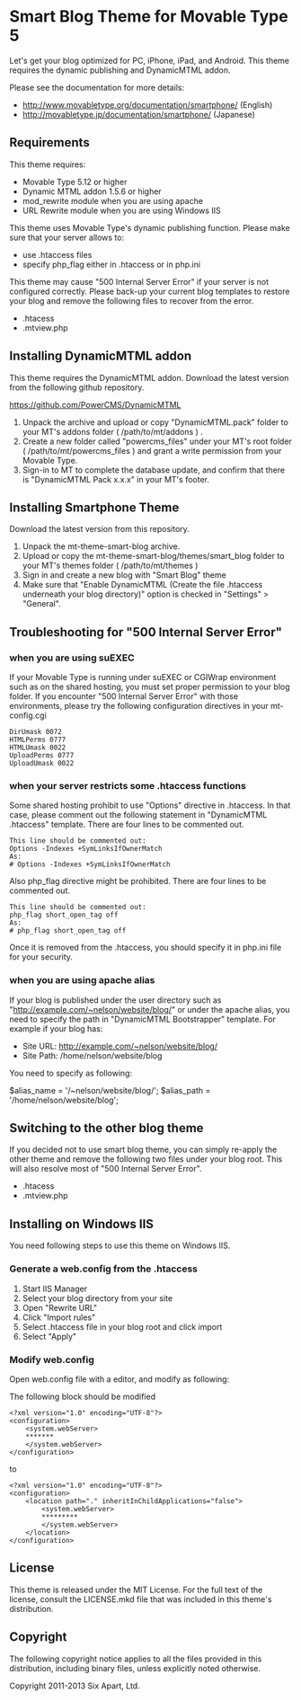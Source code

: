 # Smart Blog Theme for Movable Type 5

Let's get your blog optimized for PC, iPhone, iPad, and Android. 
This theme requires the dynamic publishing and DynamicMTML addon.

Please see the documentation for more details:

* http://www.movabletype.org/documentation/smartphone/ (English)
* http://movabletype.jp/documentation/smartphone/ (Japanese)


## Requirements

This theme requires:

* Movable Type 5.12 or higher
* Dynamic MTML addon 1.5.6 or higher
* mod_rewrite module when you are using apache
* URL Rewrite module when you are using Windows IIS

This theme uses Movable Type's dynamic publishing function.
Please make sure that your server allows to:

* use .htaccess files
* specify php_flag either in .htaccess or in php.ini

This theme may cause "500 Internal Server Error" if your server
is not configured correctly. Please back-up your current blog
templates to restore your blog and remove the following files to
recover from the error.

* .htacess
* .mtview.php


## Installing DynamicMTML addon

This theme requires the DynamicMTML addon.
Download the latest version from the following github repository.

https://github.com/PowerCMS/DynamicMTML

1. Unpack the archive and upload or copy "DynamicMTML.pack" folder to your MT's addons folder ( /path/to/mt/addons ) .
2. Create a new folder called "powercms_files" under your MT's root folder ( /path/to/mt/powercms_files ) and grant a write permission from your Movable Type.
3. Sign-in to MT to complete the database update, and confirm that there is "DynamicMTML Pack x.x.x" in your MT's footer.


## Installing Smartphone Theme

Download the latest version from this repository.

1. Unpack the mt-theme-smart-blog archive.
2. Upload or copy the mt-theme-smart-blog/themes/smart_blog folder
   to your MT's themes folder ( /path/to/mt/themes )
3. Sign in and create a new blog with "Smart Blog" theme
4. Make sure that "Enable DynamicMTML (Create the file .htaccess
   underneath your blog directory)" option is checked
   in "Settings" > "General".


## Troubleshooting for "500 Internal Server Error"

### when you are using suEXEC

If your Movable Type is running under suEXEC or CGIWrap environment
such as on the shared hosting, you must set proper permission to
your blog folder. If you encounter "500 Internal Server Error" with
those environments, please try the following configuration directives
in your mt-config.cgi

    DirUmask 0072
    HTMLPerms 0777
    HTMLUmask 0022
    UploadPerms 0777
    UploadUmask 0022
  

### when your server restricts some .htaccess functions

Some shared hosting prohibit to use "Options" directive in .htaccess.
In that case, please comment out the following statement in
"DynamicMTML .htaccess" template.
There are four lines to be commented out.

    This line should be commented out:
    Options -Indexes +SymLinksIfOwnerMatch
    As:
    # Options -Indexes +SymLinksIfOwnerMatch

Also php_flag directive might be prohibited.
There are four lines to be commented out.

    This line should be commented out:
    php_flag short_open_tag off
    As:
    # php_flag short_open_tag off

Once it is removed from the .htaccess, you should specify it
in php.ini file for your security.


### when you are using apache alias

If your blog is published under the user directory such as
"http://example.com/~nelson/website/blog/" or under the apache alias,
you need to specify the path in "DynamicMTML Bootstrapper" template.
For example if your blog has:

* Site URL: http://example.com/~nelson/website/blog/
* Site Path: /home/nelson/website/blog

You need to specify as following:

$alias_name = '/~nelson/website/blog/';
$alias_path = '/home/nelson/website/blog';    


## Switching to the other blog theme

If you decided not to use smart blog theme, you can simply re-apply
the other theme and remove the following two files under your blog root.
This will also resolve most of "500 Internal Server Error".

* .htacess
* .mtview.php


## Installing on Windows IIS

You need following steps to use this theme on Windows IIS.

### Generate a web.config from the .htaccess

1. Start IIS Manager
2. Select your blog directory from your site
3. Open "Rewrite URL"
4. Click "Import rules"
5. Select .htaccess file in your blog root and click import
6. Select "Apply"

### Modify web.config

Open web.config file with a editor, and modify as following:

The following block should be modified

    <?xml version="1.0" encoding="UTF-8"?>
    <configuration>
        <system.webServer>
        *******
        </system.webServer>
    </configuration>

to
  
    <?xml version="1.0" encoding="UTF-8"?>
    <configuration>
        <location path="." inheritInChildApplications="false">
            <system.webServer>
            *********   
            </system.webServer>
        </location>
    </configuration>


## License

This theme is released under the MIT License.  For the full text of the license, consult the LICENSE.mkd file that was included in this theme's distribution.

## Copyright

The following copyright notice applies to all the files provided in this distribution, including binary files, unless explicitly noted otherwise.

Copyright 2011-2013 Six Apart, Ltd.
